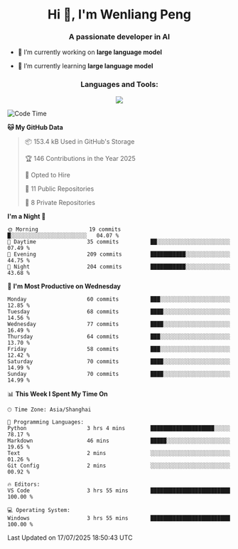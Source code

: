<h1 align="center">Hi 👋, I'm Wenliang Peng</h1>
<h3 align="center">A passionate developer in AI</h3>

- 🔭 I’m currently working on **large language model**

- 🌱 I’m currently learning **large language model**

<!-- <h3 align="left">Connect with me:</h3> -->
<!-- <p align="left">
</p> -->

<h3 align="center">Languages and Tools:</h3>
<p align="center">
  <a href="https://skillicons.dev">
    <img src="https://skillicons.dev/icons?i=cpp,ros,docker,azure,git,linux,py,pytorch,cmake,githubactions,powershell,md&perline=6" />
  </a>
</p>


<!-- <p><img align="center" src="https://github-readme-stats.vercel.app/api/top-langs?username=bpwl0121&show_icons=true&locale=en&layout=compact" alt="bpwl0121" /></p> -->

<!-- <p><img align="center" src="https://github-readme-streak-stats.herokuapp.com/?user=bpwl0121&" alt="bpwl0121" /></p> -->

<!--START_SECTION:waka-->
![Code Time](http://img.shields.io/badge/Code%20Time-308%20hrs%203%20mins-blue)

**🐱 My GitHub Data** 

> 📦 153.4 kB Used in GitHub's Storage 
 > 
> 🏆 146 Contributions in the Year 2025
 > 
> 💼 Opted to Hire
 > 
> 📜 11 Public Repositories 
 > 
> 🔑 8 Private Repositories 
 > 
**I'm a Night 🦉** 

```text
🌞 Morning                19 commits          █░░░░░░░░░░░░░░░░░░░░░░░░   04.07 % 
🌆 Daytime                35 commits          ██░░░░░░░░░░░░░░░░░░░░░░░   07.49 % 
🌃 Evening                209 commits         ███████████░░░░░░░░░░░░░░   44.75 % 
🌙 Night                  204 commits         ███████████░░░░░░░░░░░░░░   43.68 % 
```
📅 **I'm Most Productive on Wednesday** 

```text
Monday                   60 commits          ███░░░░░░░░░░░░░░░░░░░░░░   12.85 % 
Tuesday                  68 commits          ████░░░░░░░░░░░░░░░░░░░░░   14.56 % 
Wednesday                77 commits          ████░░░░░░░░░░░░░░░░░░░░░   16.49 % 
Thursday                 64 commits          ███░░░░░░░░░░░░░░░░░░░░░░   13.70 % 
Friday                   58 commits          ███░░░░░░░░░░░░░░░░░░░░░░   12.42 % 
Saturday                 70 commits          ████░░░░░░░░░░░░░░░░░░░░░   14.99 % 
Sunday                   70 commits          ████░░░░░░░░░░░░░░░░░░░░░   14.99 % 
```


📊 **This Week I Spent My Time On** 

```text
🕑︎ Time Zone: Asia/Shanghai

💬 Programming Languages: 
Python                   3 hrs 4 mins        ████████████████████░░░░░   78.17 % 
Markdown                 46 mins             █████░░░░░░░░░░░░░░░░░░░░   19.65 % 
Text                     2 mins              ░░░░░░░░░░░░░░░░░░░░░░░░░   01.26 % 
Git Config               2 mins              ░░░░░░░░░░░░░░░░░░░░░░░░░   00.92 % 

🔥 Editors: 
VS Code                  3 hrs 55 mins       █████████████████████████   100.00 % 

💻 Operating System: 
Windows                  3 hrs 55 mins       █████████████████████████   100.00 % 
```


 Last Updated on 17/07/2025 18:50:43 UTC
<!--END_SECTION:waka-->
